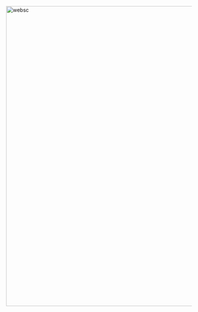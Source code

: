 <img width="814" alt="websc" src="https://github.com/Bhargavi-Panuganti/Webscrape/assets/161690421/69be6870-32c2-43c0-8ff1-9c936d348795">
